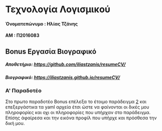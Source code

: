 # Τεχνολογία Λογισμικού

####    Όνοματεπώνυμο : Ηλίας Τζάνης
####    ΑΜ : Π2016083

## Bonus Εργασία Βιογραφικό 
#####     Αποθετήριο: https://github.com/iliastzanis/resumeCV/
#####     Βιογραφικό: https://iliastzanis.github.io/resumeCV/

### Α' Παραδοτέο
Στο πρωτο παραδοτέο Bonus επέλεξα το έτοιμο παράδειγμα [2](https://github.com/sproogen/modern-resume-theme) και επεξεργάστικα τα yaml αρχεία έτσι ώστε να φαίνονται οι δικές μου πληροφορίες και οχι οι πληροφορίες που υπήρχαν στο παράδειγμα. Επίσης άφαίρεσα και την εικόνα προφίλ που υπήρχε και πρόσθεσα την δική μου. 
